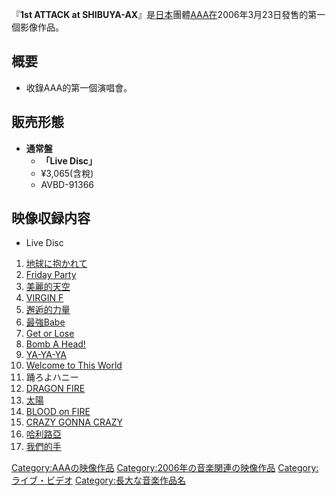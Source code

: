 『**1st ATTACK at SHIBUYA-AX**』是[日本](../Page/日本.md "wikilink")團體[AAA在](../Page/AAA_\(團體\).md "wikilink")2006年3月23日發售的第一個影像作品。

## 概要

  - 收錄AAA的第一個演唱會。

## 販売形態

  - **通常盤**
      - **「Live Disc」**
      - ¥3,065(含稅)
      - AVBD-91366

## 映像収録内容

  - Live Disc

<!-- end list -->

1.  [地球に抱かれて](../Page/ATTACK_\(AAA專輯\).md "wikilink")
2.  [Friday Party](../Page/Friday_Party.md "wikilink")
3.  [美麗的天空](../Page/美麗的天空.md "wikilink")
4.  [VIRGIN F](../Page/ATTACK_\(AAA專輯\).md "wikilink")
5.  [邂逅的力量](https://zh.wikipedia.org/wiki/邂逅的力量 "wikilink")
6.  [最強Babe](../Page/ATTACK_\(AAA專輯\).md "wikilink")
7.  [Get or Lose](../Page/ATTACK_\(AAA專輯\).md "wikilink")
8.  [Bomb A Head\!](../Page/CCC_-CHALLENGE_COVER_COLLECTION-.md "wikilink")
9.  [YA-YA-YA](../Page/CCC_-CHALLENGE_COVER_COLLECTION-.md "wikilink")
10. [Welcome to This World](../Page/ATTACK_\(AAA專輯\).md "wikilink")
11. 踊ろよハニー
12. [DRAGON FIRE](../Page/DRAGON_FIRE.md "wikilink")
13. [太陽](../Page/ATTACK_\(AAA專輯\).md "wikilink")
14. [BLOOD on FIRE](../Page/BLOOD_on_FIRE.md "wikilink")
15. [CRAZY GONNA CRAZY](../Page/CCC_-CHALLENGE_COVER_COLLECTION-.md "wikilink")
16. [哈利路亞](../Page/哈利路亞_\(AAA單曲\).md "wikilink")
17. [我們的手](../Page/ATTACK_\(AAA專輯\).md "wikilink")

[Category:AAAの映像作品](https://zh.wikipedia.org/wiki/Category:AAAの映像作品 "wikilink") [Category:2006年の音楽関連の映像作品](https://zh.wikipedia.org/wiki/Category:2006年の音楽関連の映像作品 "wikilink") [Category:ライブ・ビデオ](https://zh.wikipedia.org/wiki/Category:ライブ・ビデオ "wikilink") [Category:長大な音楽作品名](https://zh.wikipedia.org/wiki/Category:長大な音楽作品名 "wikilink")